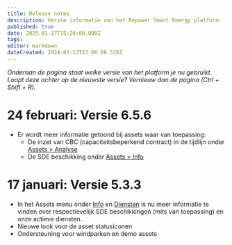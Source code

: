 ```yaml
---
title: Release notes
description: Versie informatie van het Repower Smart Energy platform
published: true
date: 2025-01-17T15:20:00.000Z
tags: 
editor: markdown
dateCreated: 2024-03-13T13:06:08.526Z
---
```


_Onderaan de pagina staat welke versie van het platform je nu gebruikt. Loopt deze achter op de nieuwste versie? Vernieuw dan de pagina (Ctrl + Shift + R)._

# 24 februari: Versie 6.5.6

- Er wordt meer informatie getoond bij assets waar van toepassing:
   - De inzet van CBC (capaciteitsbeperkend contract) in de tijdlijn onder [Assets > Analyse](/assets/analysis)
   - De SDE beschikking onder [Assets > Info](/assets/information)

# 17 januari: Versie 5.3.3

- In het Assets menu onder [Info](/assets/information) en [Diensten](/assets/services) is nu meer informatie te vinden over respectievelijk SDE beschikkingen (mits van toepassing) en onze actieve diensten.
- Nieuwe look voor de asset statusiconen
- Ondersteuning voor windparken en demo assets
